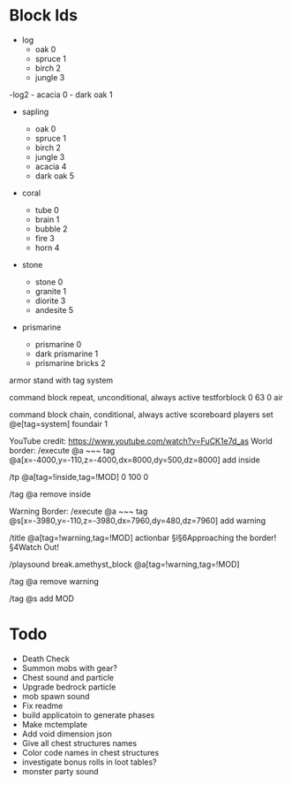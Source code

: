 # Block Ids

- log
    - oak 0
    - spruce 1
    - birch 2
    - jungle 3

-log2
    - acacia 0
    - dark oak 1

- sapling
    - oak 0
    - spruce 1
    - birch 2
    - jungle 3
    - acacia 4
    - dark oak 5

- coral
    - tube 0
    - brain 1
    - bubble 2
    - fire 3
    - horn 4

- stone
    - stone 0
    - granite 1
    - diorite 3
    - andesite 5

- prismarine
    - prismarine 0
    - dark prismarine 1
    - prismarine bricks 2

armor stand with tag system

command block
repeat, unconditional, always active
testforblock 0 63 0 air

command block
chain, conditional, always active
scoreboard players set @e[tag=system] foundair 1




YouTube credit: https://www.youtube.com/watch?v=FuCK1e7d_as
World border:
/execute @a ~~~ tag @a[x=-4000,y=-110,z=-4000,dx=8000,dy=500,dz=8000] add inside

/tp @a[tag=!inside,tag=!MOD] 0 100 0

/tag @a remove inside



Warning Border:
/execute @a ~~~ tag @s[x=-3980,y=-110,z=-3980,dx=7960,dy=480,dz=7960] add warning

/title @a[tag=!warning,tag=!MOD] actionbar §l§6Approaching the border! §4Watch Out!

/playsound break.amethyst_block @a[tag=!warning,tag=!MOD]

/tag @a remove warning

/tag @s add MOD


# Todo
- Death Check
- Summon mobs with gear?
- Chest sound and particle
- Upgrade bedrock particle
- mob spawn sound
- Fix readme
- build applicatoin to generate phases
- Make mctemplate
- Add void dimension json
- Give all chest structures names
- Color code names in chest structures
- investigate bonus rolls in loot tables?
- monster party sound